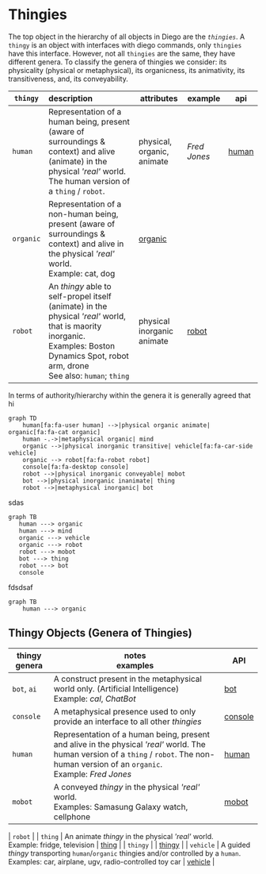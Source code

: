 # Thingies

The top object in the hierarchy of all objects in Diego are the *`thingies`*. A `thingy` is an object with interfaces with diego commands, only `thingies` have this interface.  However, not all `thingies` are the same, they have different genera. To classify the genera of thingies we consider: its physicality (physical or metaphysical), its organicness, its animativity, its transitiveness, and, its conveyability.

| `thingy` | description | attributes | example | api |
|---|:--|---|---|---|
| `human` | Representation of a human being, present (aware of surroundings & context) and alive (animate) in the physical *'real'* world. The human version of a `thing` / `robot`.   | physical, organic, animate | *Fred Jones* | [human](../physic/obj/human.md) |
| `organic` | Representation of a non-human being, present (aware of surroundings & context) and alive in the physical *'real'* world.<br>Example: cat, dog | [organic](../physic/obj/organic.md) |
| `robot` | An *thingy* able to self-propel itself (animate) in the physical *'real'* world, that is maority inorganic.<br>Examples: Boston Dynamics Spot, robot arm, drone<br>See also: `human`; `thing` | physical inorganic animate | [robot](../physic/obj/robot.md)

 In terms of authority/hierarchy within the genera it is generally agreed that hi

```mermaid
graph TD
    human[fa:fa-user human] -->|physical organic animate| organic[fa:fa-cat organic]
    human -.->|metaphysical organic| mind
    organic -->|physical inorganic transitive| vehicle[fa:fa-car-side vehicle]
    organic --> robot[fa:fa-robot robot]
    console[fa:fa-desktop console]
    robot -->|physical inorganic conveyable| mobot
    bot -->|physical inorganic inanimate| thing
    robot -->|metaphysical inorganic| bot
```  
sdas

 ```mermaid
graph TB
    human ---> organic
    human ---> mind
    organic ---> vehicle
    organic ---> robot
    robot ---> mobot
    bot ---> thing
    robot ---> bot
    console
```   

fdsdsaf

```mermaid
graph TB
    human ---> organic
```

## <a name="genera"></a> Thingy Objects (Genera of Thingies)

| thingy genera | notes<br>examples | API |
| --------- | ----- | ----- |
| `bot`, `ai` | A construct present in the metaphysical world only. (Artificial Intelligence)<br>Example: *cal*, *ChatBot* | [bot](/bot.md) |
| `console` | A metaphysical presence used to only provide an interface to all other *thingies* | [console](/console.md) |
| `human`   | Representation of a human being, present and alive in the physical *'real'* world. The human version of a `thing` / `robot`.  The non-human version of an `organic`.<br>Example: *Fred Jones* | [human](/human.md) |
| `mobot`   | A conveyed *thingy* in the physical *'real'* world.<br>Examples: Samasung Galaxy watch, cellphone | [mobot](/mobot.md) |

| `robot`   | 
| `thing`   | An animate *thingy* in the physical *'real'* world.<br>Example: fridge, television | [thing](/thing/md) |
| `thingy` | | [thingy](/thingy.md) |
| `vehicle` | A guided *thingy* transporting `human`/`organic` thingies and/or controlled by a `human`.<br>Examples: car, airplane, ugv, radio-controlled toy car | [vehicle](/vehicle.md) |



 